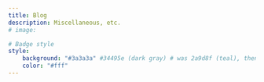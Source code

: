 ```yaml
---
title: Blog
description: Miscellaneous, etc.
# image:

# Badge style
style:
    background: "#3a3a3a" #34495e (dark gray) # was 2a9d8f (teal), then 3a3a3a, then df7988 (coral)
    color: "#fff"
---
```

